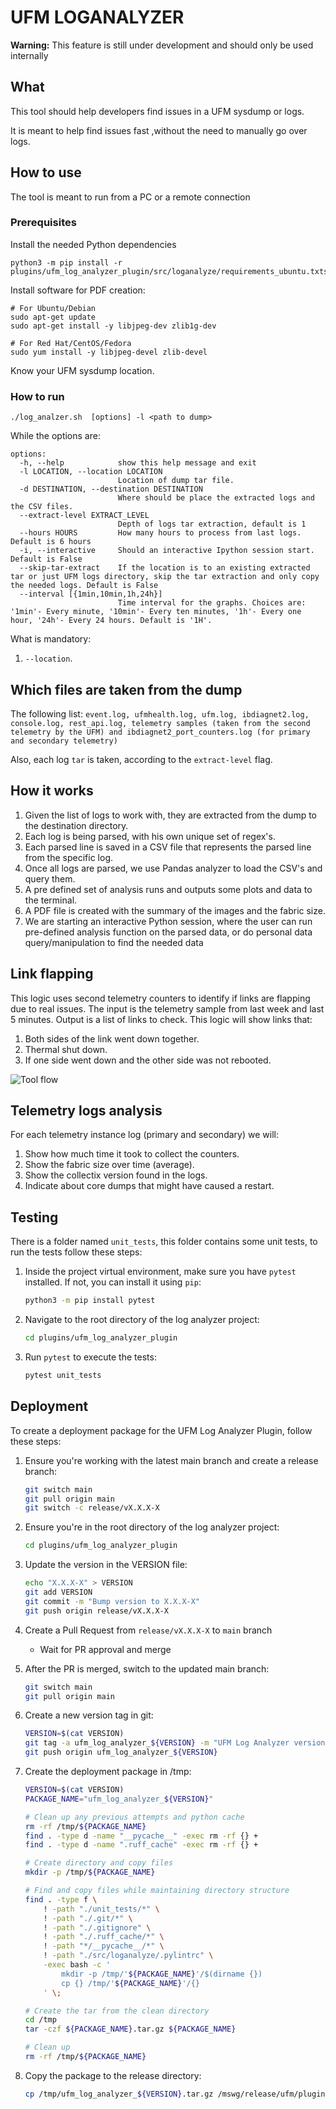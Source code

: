 # UFM LOGANALYZER

**Warning:** This feature is still under development and should only be used internally

## What
This tool should help developers find issues in a UFM sysdump or logs.

It is meant to help find issues fast ,without the need to manually go over logs.

## How to use
The tool is meant to run from a PC or a remote connection

### Prerequisites
Install the needed Python dependencies
```
python3 -m pip install -r plugins/ufm_log_analyzer_plugin/src/loganalyze/requirements_ubuntu.txtsrc/loganalyze/requirements.txt
```
Install software for PDF creation:
```
# For Ubuntu/Debian
sudo apt-get update
sudo apt-get install -y libjpeg-dev zlib1g-dev

# For Red Hat/CentOS/Fedora
sudo yum install -y libjpeg-devel zlib-devel
```
Know your UFM sysdump location.

### How to run
```
./log_analzer.sh  [options] -l <path to dump>
```

While the options are:
```
options:
  -h, --help            show this help message and exit
  -l LOCATION, --location LOCATION
                        Location of dump tar file.
  -d DESTINATION, --destination DESTINATION
                        Where should be place the extracted logs and the CSV files.
  --extract-level EXTRACT_LEVEL
                        Depth of logs tar extraction, default is 1
  --hours HOURS         How many hours to process from last logs. Default is 6 hours
  -i, --interactive     Should an interactive Ipython session start. Default is False
  --skip-tar-extract    If the location is to an existing extracted tar or just UFM logs directory, skip the tar extraction and only copy the needed logs. Default is False
  --interval [{1min,10min,1h,24h}]
                        Time interval for the graphs. Choices are: '1min'- Every minute, '10min'- Every ten minutes, '1h'- Every one hour, '24h'- Every 24 hours. Default is '1H'.
  ```

What is mandatory:
1. `--location`.

## Which files are taken from the dump
The following list: `event.log, ufmhealth.log, ufm.log, ibdiagnet2.log, console.log, rest_api.log, telemetry samples (taken from the second telemetry by the UFM) and ibdiagnet2_port_counters.log (for primary and secondary telemetry)`

Also, each log `tar` is taken, according to the `extract-level` flag.
## How it works
1. Given the list of logs to work with, they are extracted from the dump to the destination directory.
2. Each log is being parsed, with his own unique set of regex's.
3. Each parsed line is saved in a CSV file that represents the parsed line from the specific log.
4. Once all logs are parsed, we use Pandas analyzer to load the CSV's and query them.
5. A pre defined set of analysis runs and outputs some plots and data to the terminal.
6. A PDF file is created with the summary of the images and the fabric size.
7. We are starting an interactive Python session, where the user can run pre-defined analysis function on the parsed data, or do personal data query/manipulation to find the needed data

## Link flapping
This logic uses second telemetry counters to identify if links are flapping due to real issues.
The input is the telemetry sample from last week and last 5 minutes.
Output is a list of links to check.
This logic will show links that:
1. Both sides of the link went down together.
2. Thermal shut down.
3. If one side went down and the other side was not rebooted.

![Tool flow](img/loganalzer.png)

## Telemetry logs analysis
For each telemetry instance log (primary and secondary) we will:
1. Show how much time it took to collect the counters.
2. Show the fabric size over time (average).
3. Show the collectix version found in the logs.
4. Indicate about core dumps that might have caused a restart.

## Testing

There is a folder named `unit_tests`, this folder contains some unit tests, to run the tests follow these steps:

1. Inside the project virtual environment, make sure you have `pytest` installed.
  If not, you can install it using `pip`:
   ```bash
   python3 -m pip install pytest 
   ```
2. Navigate to the root directory of the log analyzer project:
    ```bash
    cd plugins/ufm_log_analyzer_plugin
    ```
3. Run `pytest` to execute the tests:
    ```bash
    pytest unit_tests
    ```


## Deployment

To create a deployment package for the UFM Log Analyzer Plugin, follow these steps:

1. Ensure you're working with the latest main branch and create a release branch:
   ```bash
   git switch main
   git pull origin main
   git switch -c release/vX.X.X-X
   ```

2. Ensure you're in the root directory of the log analyzer project:
   ```bash
   cd plugins/ufm_log_analyzer_plugin
   ```

3. Update the version in the VERSION file:
   ```bash
   echo "X.X.X-X" > VERSION
   git add VERSION
   git commit -m "Bump version to X.X.X-X"
   git push origin release/vX.X.X-X
   ```

4. Create a Pull Request from `release/vX.X.X-X` to `main` branch
   - Wait for PR approval and merge

5. After the PR is merged, switch to the updated main branch:
   ```bash
   git switch main
   git pull origin main
   ```

6. Create a new version tag in git:
   ```bash
   VERSION=$(cat VERSION)
   git tag -a ufm_log_analyzer_${VERSION} -m "UFM Log Analyzer version ${VERSION} release"
   git push origin ufm_log_analyzer_${VERSION}
   ```

7. Create the deployment package in /tmp:
   ```bash
   VERSION=$(cat VERSION)
   PACKAGE_NAME="ufm_log_analyzer_${VERSION}"
   
   # Clean up any previous attempts and python cache
   rm -rf /tmp/${PACKAGE_NAME}
   find . -type d -name "__pycache__" -exec rm -rf {} +
   find . -type d -name ".ruff_cache" -exec rm -rf {} +
   
   # Create directory and copy files
   mkdir -p /tmp/${PACKAGE_NAME}
   
   # Find and copy files while maintaining directory structure
   find . -type f \
       ! -path "./unit_tests/*" \
       ! -path "./.git/*" \
       ! -path "./.gitignore" \
       ! -path "./.ruff_cache/*" \
       ! -path "*/__pycache__/*" \
       ! -path "./src/loganalyze/.pylintrc" \
       -exec bash -c '
           mkdir -p /tmp/'${PACKAGE_NAME}'/$(dirname {})
           cp {} /tmp/'${PACKAGE_NAME}'/{}
       ' \;
   
   # Create the tar from the clean directory
   cd /tmp
   tar -czf ${PACKAGE_NAME}.tar.gz ${PACKAGE_NAME}
   
   # Clean up
   rm -rf /tmp/${PACKAGE_NAME}
   ```

8. Copy the package to the release directory:
   ```bash
   cp /tmp/ufm_log_analyzer_${VERSION}.tar.gz /mswg/release/ufm/plugins/log_analyzer/
   ```
